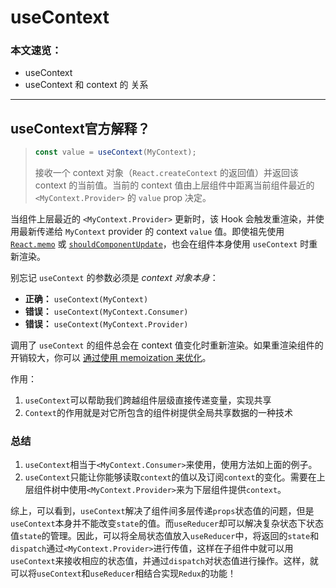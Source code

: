 # useContext

### 本文速览：

- useContext
- useContext 和 context 的 关系

------



## useContext官方解释？

> ```javascript
> const value = useContext(MyContext);
> ```
>
> 接收一个 context 对象（`React.createContext` 的返回值）并返回该 context 的当前值。当前的 context 值由上层组件中距离当前组件最近的 `<MyContext.Provider>` 的 `value` prop 决定。

当组件上层最近的 `<MyContext.Provider>` 更新时，该 Hook 会触发重渲染，并使用最新传递给 `MyContext` provider 的 context `value` 值。即使祖先使用 [`React.memo`](https://zh-hans.reactjs.org/docs/react-api.html#reactmemo) 或 [`shouldComponentUpdate`](https://zh-hans.reactjs.org/docs/react-component.html#shouldcomponentupdate)，也会在组件本身使用 `useContext` 时重新渲染。

别忘记 `useContext` 的参数必须是 *context 对象本身*：

- **正确：** `useContext(MyContext)`
- **错误：** `useContext(MyContext.Consumer)`
- **错误：** `useContext(MyContext.Provider)`

调用了 `useContext` 的组件总会在 context 值变化时重新渲染。如果重渲染组件的开销较大，你可以 [通过使用 memoization 来优化](https://github.com/facebook/react/issues/15156#issuecomment-474590693)。

作用：

1. `useContext`可以帮助我们跨越组件层级直接传递变量，实现共享
2. `Context`的作用就是对它所包含的组件树提供全局共享数据的一种技术



### **总结**

1. `useContext`相当于`<MyContext.Consumer>`来使用，使用方法如上面的例子。
2. `useContext`只能让你能够读取`context`的值以及订阅`context`的变化。需要在上层组件树中使用`<MyContext.Provider>`来为下层组件提供`context`。

综上，可以看到，`useContext`解决了组件间多层传递`props`状态值的问题，但是`useContext`本身并不能改变`state`的值。而`useReducer`却可以解决复杂状态下状态值`state`的管理。因此，可以将全局状态值放入`useReducer`中，将返回的`state`和`dispatch`通过`<MyContext.Provider>`进行传值，这样在子组件中就可以用`useContext`来接收相应的状态值，并通过`dispatch`对状态值进行操作。这样，就可以将`useContext`和`useReducer`相结合实现`Redux`的功能！

